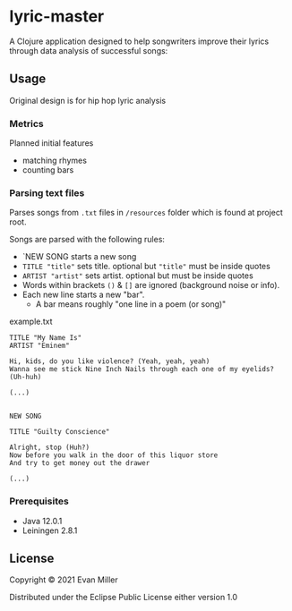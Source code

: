 # lyric-master

A Clojure application designed to help songwriters improve their lyrics through data analysis of successful songs:

## Usage

Original design is for hip hop lyric analysis

### Metrics

Planned initial features
- matching rhymes
- counting bars

### Parsing text files

Parses songs from `.txt` files in `/resources` folder which is found at project root.

Songs are parsed with the following rules:

- `NEW SONG starts a new song
- `TITLE "title"` sets title. optional but `"title"` must be inside quotes
- `ARTIST "artist"` sets artist. optional but must be inside quotes
- Words within brackets `()` & `[]` are ignored (background noise or info).
- Each new line starts a new "bar". 
    - A bar means roughly "one line in a poem (or song)"


example.txt 
````
TITLE "My Name Is"
ARTIST "Eminem"

Hi, kids, do you like violence? (Yeah, yeah, yeah)
Wanna see me stick Nine Inch Nails through each one of my eyelids? (Uh-huh)  

(...)


NEW SONG 

TITLE "Guilty Conscience"
         
Alright, stop (Huh?)
Now before you walk in the door of this liquor store
And try to get money out the drawer   

(...)

````

### Prerequisites

- Java 12.0.1
- Leiningen 2.8.1

## License

Copyright © 2021 Evan Miller

Distributed under the Eclipse Public License either version 1.0
